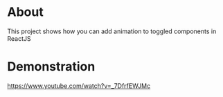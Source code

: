 # About 
This project shows how you can add animation to toggled components in ReactJS

# Demonstration 
https://www.youtube.com/watch?v=_7DfrfEWJMc
